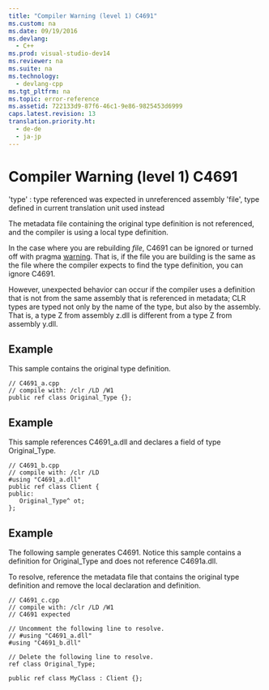 ```yaml
---
title: "Compiler Warning (level 1) C4691"
ms.custom: na
ms.date: 09/19/2016
ms.devlang: 
  - C++
ms.prod: visual-studio-dev14
ms.reviewer: na
ms.suite: na
ms.technology: 
  - devlang-cpp
ms.tgt_pltfrm: na
ms.topic: error-reference
ms.assetid: 722133d9-87f6-46c1-9e86-9825453d6999
caps.latest.revision: 13
translation.priority.ht: 
  - de-de
  - ja-jp
---
```

# Compiler Warning (level 1) C4691
'type' : type referenced was expected in unreferenced assembly 'file', type defined in current translation unit used instead  
  
 The metadata file containing the original type definition is not referenced, and the compiler is using a local type definition.  
  
 In the case where you are rebuilding *file*, C4691 can be ignored or turned off with pragma [warning](../vs140/warning.md).  That is, if the file you are building is the same as the file where the compiler expects to find the type definition, you can ignore C4691.  
  
 However, unexpected behavior can occur if the compiler uses a definition that is not from the same assembly that is referenced in metadata; CLR types are typed not only by the name of the type, but also by the assembly.  That is, a type Z from assembly z.dll is different from a type Z from assembly y.dll.  
  
## Example  
 This sample contains the original type definition.  
  
```  
// C4691_a.cpp  
// compile with: /clr /LD /W1  
public ref class Original_Type {};  
```  
  
## Example  
 This sample references C4691_a.dll and declares a field of type Original_Type.  
  
```  
// C4691_b.cpp  
// compile with: /clr /LD  
#using "C4691_a.dll"  
public ref class Client {  
public:  
   Original_Type^ ot;  
};  
```  
  
## Example  
 The following sample generates C4691.  Notice this sample contains a definition for Original_Type and does not reference C4691a.dll.  
  
 To resolve, reference the metadata file that contains the original type definition and remove the local declaration and definition.  
  
```  
// C4691_c.cpp  
// compile with: /clr /LD /W1  
// C4691 expected  
  
// Uncomment the following line to resolve.  
// #using "C4691_a.dll"  
#using "C4691_b.dll"  
  
// Delete the following line to resolve.  
ref class Original_Type;  
  
public ref class MyClass : Client {};  
```